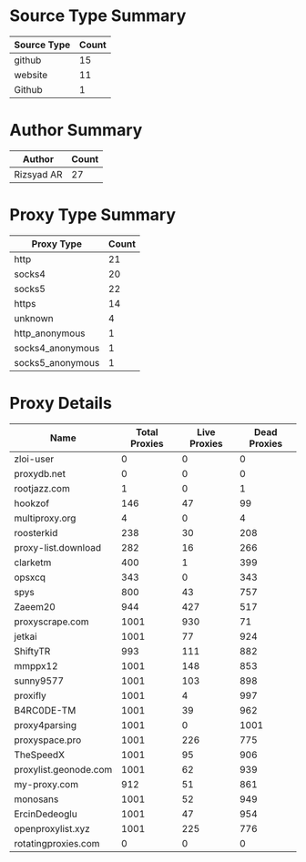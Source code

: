 # Source Type Summary

| Source Type | Count |
|-------------|-------|
| github | 15 |
| website | 11 |
| Github | 1 |


# Author Summary

| Author | Count |
|--------|-------|
| Rizsyad AR | 27 |


# Proxy Type Summary

| Proxy Type | Count |
|------------|-------|
| http | 21 |
| socks4 | 20 |
| socks5 | 22 |
| https | 14 |
| unknown | 4 |
| http_anonymous | 1 |
| socks4_anonymous | 1 |
| socks5_anonymous | 1 |


# Proxy Details

| Name | Total Proxies | Live Proxies | Dead Proxies |
|------|---------------|--------------|---------------|
| zloi-user | 0 | 0 | 0 |
| proxydb.net | 0 | 0 | 0 |
| rootjazz.com | 1 | 0 | 1 |
| hookzof | 146 | 47 | 99 |
| multiproxy.org | 4 | 0 | 4 |
| roosterkid | 238 | 30 | 208 |
| proxy-list.download | 282 | 16 | 266 |
| clarketm | 400 | 1 | 399 |
| opsxcq | 343 | 0 | 343 |
| spys | 800 | 43 | 757 |
| Zaeem20 | 944 | 427 | 517 |
| proxyscrape.com | 1001 | 930 | 71 |
| jetkai | 1001 | 77 | 924 |
| ShiftyTR | 993 | 111 | 882 |
| mmppx12 | 1001 | 148 | 853 |
| sunny9577 | 1001 | 103 | 898 |
| proxifly | 1001 | 4 | 997 |
| B4RC0DE-TM | 1001 | 39 | 962 |
| proxy4parsing | 1001 | 0 | 1001 |
| proxyspace.pro | 1001 | 226 | 775 |
| TheSpeedX | 1001 | 95 | 906 |
| proxylist.geonode.com | 1001 | 62 | 939 |
| my-proxy.com | 912 | 51 | 861 |
| monosans | 1001 | 52 | 949 |
| ErcinDedeoglu | 1001 | 47 | 954 |
| openproxylist.xyz | 1001 | 225 | 776 |
| rotatingproxies.com | 0 | 0 | 0 |
